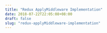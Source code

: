 ```yaml
---
title: "Redux ApplyMiddleware Implementation"
date: 2018-07-22T22:05:08+08:00
draft: false
slug: "redux-applyMiddleware-implementation"
---
```

